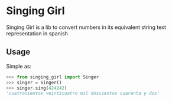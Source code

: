 # Singing Girl

Singing Girl is a lib to convert numbers in its equivalent string text representation in spanish

## Usage

Simple as:

```python
>>> from singing_girl import Singer
>>> singer = Singer()
>>> singer.sing(424242)
'cuatrocientos veinticuatro mil doscientos cuarenta y dos'
```
